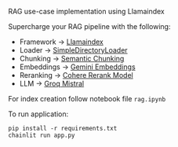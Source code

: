 RAG use-case implementation using Llamaindex

Supercharge your RAG pipeline with the following:

- Framework -> [Llamaindex](https://docs.llamaindex.ai/en/stable/index.html) 
- Loader -> [SimpleDirectoryLoader](https://docs.llamaindex.ai/en/stable/module_guides/loading/simpledirectoryreader.html)
- Chunking -> [Semantic Chunking](https://docs.llamaindex.ai/en/stable/examples/node_parsers/semantic_chunking.html)
- Embeddings -> [Gemini Embeddings](https://docs.llamaindex.ai/en/stable/examples/node_parsers/semantic_chunking.html)
- Reranking -> [Cohere Rerank Model](https://docs.llamaindex.ai/en/stable/examples/node_postprocessor/CohereRerank.html)
- LLM -> [Groq Mistral](https://docs.llamaindex.ai/en/stable/examples/llm/groq.html#groq)

For index creation follow notebook file ```rag.ipynb```

To run application:

``` 
pip install -r requirements.txt 
chainlit run app.py 
```
